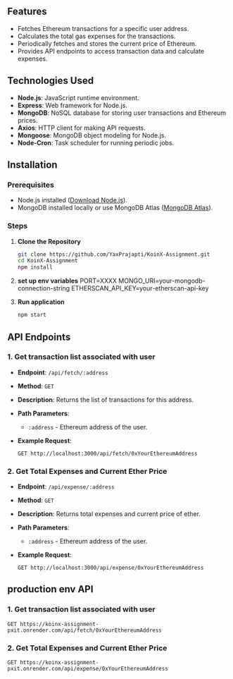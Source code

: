 ## Features

- Fetches Ethereum transactions for a specific user address.
- Calculates the total gas expenses for the transactions.
- Periodically fetches and stores the current price of Ethereum.
- Provides API endpoints to access transaction data and calculate expenses.

## Technologies Used

- **Node.js**: JavaScript runtime environment.
- **Express**: Web framework for Node.js.
- **MongoDB**: NoSQL database for storing user transactions and Ethereum prices.
- **Axios**: HTTP client for making API requests.
- **Mongoose**: MongoDB object modeling for Node.js.
- **Node-Cron**: Task scheduler for running periodic jobs.

## Installation

### Prerequisites

- Node.js installed ([Download Node.js](https://nodejs.org/)).
- MongoDB installed locally or use MongoDB Atlas ([MongoDB Atlas](https://www.mongodb.com/cloud/atlas)).

### Steps

1. **Clone the Repository**

   ```bash
   git clone https://github.com/YaxPrajapti/KoinX-Assignment.git
   cd KoinX-Assignment
   npm install
2. **set up env variables**
    PORT=XXXX
    MONGO_URI=your-mongodb-connection-string
    ETHERSCAN_API_KEY=your-etherscan-api-key
3. **Run application**   
    ```bash 
    npm start
## API Endpoints

### 1. Get transaction list associated with user
- **Endpoint**: `/api/fetch/:address`
- **Method**: `GET`
- **Description**: Returns the list of transactions for this address.
- **Path Parameters**:
  - `:address` - Ethereum address of the user.
- **Example Request**:

  ```http
  GET http://localhost:3000/api/fetch/0xYourEthereumAddress
### 2. Get Total Expenses and Current Ether Price
- **Endpoint**: `/api/expense/:address`
- **Method**: `GET`
- **Description**: Returns total expenses and current price of ether.
- **Path Parameters**:
  - `:address` - Ethereum address of the user.
- **Example Request**:

  ```http
  GET http://localhost:3000/api/expense/0xYourEthereumAddress
## production env API 
### 1. Get transaction list associated with user

    GET https://koinx-assignment-pxit.onrender.com/api/fetch/0xYourEthereumAddress
### 2. Get Total Expenses and Current Ether Price
    GET https://koinx-assignment-pxit.onrender.com/api/expense/0xYourEthereumAddress

  
